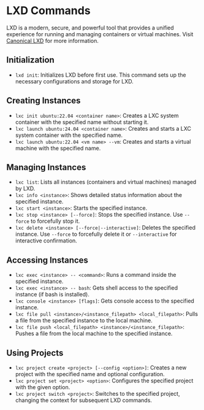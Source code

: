 # LXD Commands

LXD is a modern, secure, and powerful tool that provides a unified experience for running and managing containers or virtual machines. Visit [Canonical LXD](https://canonical.com/lxd) for more information.

## Initialization

- `lxd init`: Initializes LXD before first use. This command sets up the necessary configurations and storage for LXD.

## Creating Instances

- `lxc init ubuntu:22.04 <container name>`: Creates a LXC system container with the specified name without starting it.
- `lxc launch ubuntu:24.04 <container name>`: Creates and starts a LXC system container with the specified name.
- `lxc launch ubuntu:22.04 <vm name> --vm`: Creates and starts a virtual machine with the specified name.

## Managing Instances

- `lxc list`: Lists all instances (containers and virtual machines) managed by LXD.
- `lxc info <instance>`: Shows detailed status information about the specified instance.
- `lxc start <instance>`: Starts the specified instance.
- `lxc stop <instance> [--force]`: Stops the specified instance. Use `--force` to forcefully stop it.
- `lxc delete <instance> [--force|--interactive]`: Deletes the specified instance. Use `--force` to forcefully delete it or `--interactive` for interactive confirmation.

## Accessing Instances

- `lxc exec <instance> -- <command>`: Runs a command inside the specified instance.
- `lxc exec <instance> -- bash`: Gets shell access to the specified instance (if bash is installed).
- `lxc console <instance> [flags]`: Gets console access to the specified instance.
- `lxc file pull <instance>/<instance_filepath> <local_filepath>`: Pulls a file from the specified instance to the local machine.
- `lxc file push <local_filepath> <instance>/<instance_filepath>`: Pushes a file from the local machine to the specified instance.

## Using Projects

- `lxc project create <project> [--config <option>]`: Creates a new project with the specified name and optional configuration.
- `lxc project set <project> <option>`: Configures the specified project with the given option.
- `lxc project switch <project>`: Switches to the specified project, changing the context for subsequent LXD commands.
